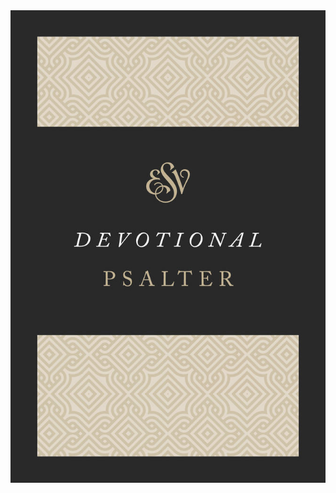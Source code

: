 <div align="center">
  <img src="./Cover_Page.jpg" alt="ESV Devotional Psalter Cover Image" />
</div>
